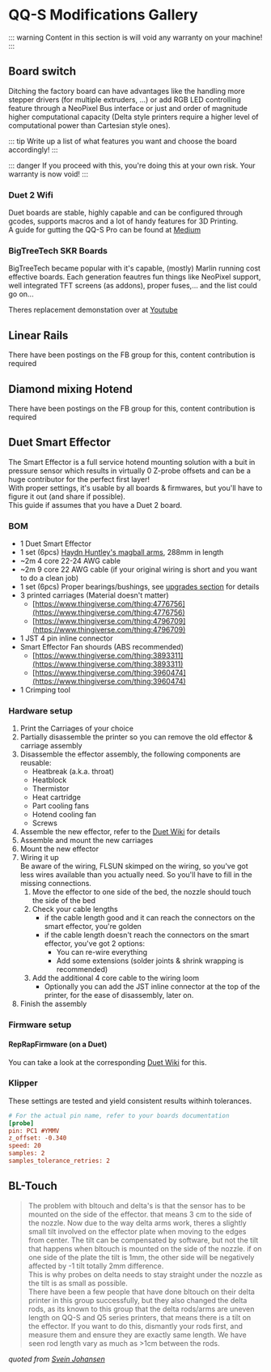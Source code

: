 # QQ-S Modifications Gallery

::: warning
Content in this section is will void any warranty on your machine!
:::

## Board switch

Ditching the factory board can have advantages like the handling more stepper drivers (for multiple extruders, ...) or add RGB LED controlling feature through a NeoPixel Bus interface or just and order of magnitude higher computational capacity (Delta style printers require a higher level of computational power than Cartesian style ones).

::: tip
Write up a list of what features you want and choose the board accordingly!
:::

::: danger
If you proceed with this, you're doing this at your own risk. Your warranty is now void!
:::

### Duet 2 Wifi <Badge text="challenging"/>

Duet boards are stable, highly capable and can be configured through gcodes, supports macros and a lot of handy features for 3D Printing.  
A guide for gutting the QQ-S Pro can be found at [Medium](https://meki.medium.com/flsun-qq-s-and-duet-2-wifi-91b9c5419668)

### BigTreeTech SKR Boards <Badge text="not so hard"/>

BigTreeTech became popular with it's capable, (mostly) Marlin running cost effective boards. Each generation feautres fun things like NeoPixel support, well integrated TFT screens (as addons), proper fuses,... and the list could go on...

Theres replacement demonstation over at [Youtube](https://www.youtube.com/watch?v=lo4q7uVZlwU&ab_channel=EEtransmit)

## Linear Rails

There have been postings on the FB group for this, content contribution is required

## Diamond mixing Hotend

There have been postings on the FB group for this, content contribution is required

## Duet Smart Effector

The Smart Effector is a full service hotend mounting solution with a buit in pressure sensor which results in virtually 0 Z-probe offsets and can be a huge contributor for the perfect first layer!  
With proper settings, it's usable by all boards & firmwares, but you'll have to figure it out (and share if possible).  
This guide if assumes that you have a Duet 2 board.

### BOM
 - 1 Duet Smart Effector
 - 1 set (6pcs) [Haydn Huntley's magball arms](https://www.magballarms.com/), 288mm in length
 - ~2m 4 core 22-24 AWG cable
 - ~2m 9 core 22 AWG cable (if your original wiring is short and you want to do a clean job)
 - 1 set (6pcs) Proper bearings/bushings, see [upgrades section](/guide/upgrades.md#from-bushings-to-bearings) for details
 - 3 printed carriages (Material doesn't matter)
   - [https://www.thingiverse.com/thing:4776756](https://www.thingiverse.com/thing:4776756)
   - [https://www.thingiverse.com/thing:4796709](https://www.thingiverse.com/thing:4796709)
 - 1 JST 4 pin inline connector <Badge text="recommended"/>
 - Smart Effector Fan shourds (ABS recommended)
   - [https://www.thingiverse.com/thing:3893311](https://www.thingiverse.com/thing:3893311)
   - [https://www.thingiverse.com/thing:3960474](https://www.thingiverse.com/thing:3960474)
 - 1 Crimping tool

### Hardware setup
 1. Print the Carriages of your choice
 2. Partially disassemble the printer so you can remove the old effector & carriage assembly
 3. Disassemble the effector assembly, the following components are reusable:
    - Heatbreak (a.k.a. throat)
    - Heatblock
    - Thermistor
    - Heat cartridge
    - Part cooling fans
    - Hotend cooling fan
    - Screws
 4. Assemble the new effector, refer to the [Duet Wiki](https://duet3d.dozuki.com/Wiki/Smart_effector_and_carriage_adapters_for_delta_printer#Section_Effector_and_hot_end) for details
 5. Assemble and mount the new carriages
 6. Mount the new effector
 7. Wiring it up  
   Be aware of the wiring, FLSUN skimped on the wiring, so you've got less wires available than you actually need. So you'll have to fill in the missing connections.
    1. Move the effector to one side of the bed, the nozzle should touch the side of the bed
    2. Check your cable lengths  
       - if the cable length good and it can reach the connectors on the smart effector, you're golden
       - if the cable length doesn't reach the connectors on the smart effector, you've got 2 options:
         - You can re-wire everything
         - Add some extensions (solder joints & shrink wrapping is recommended)
    3. Add the additional 4 core cable to the wiring loom
        * Optionally you can add the JST inline connector at the top of the printer, for the ease of disassembly, later on.
 8. Finish the assembly

### Firmware setup

#### RepRapFirmware (on a Duet)
You can take a look at the corresponding [Duet Wiki](https://duet3d.dozuki.com/Wiki/Smart_effector_and_carriage_adapters_for_delta_printer#Section_Commissioning) for this.

### Klipper
These settings are tested and yield consistent results withinh tolerances.

```cfg
# For the actual pin name, refer to your boards documentation
[probe]
pin: PC1 #YMMV
z_offset: -0.340
speed: 20
samples: 2
samples_tolerance_retries: 2
```

## BL-Touch

> The problem with bltouch and delta's is that the sensor has to be mounted on the side of the effector. that means 3 cm to the side of the nozzle. Now due to the way delta arms work, theres a slightly small tilt involved on the effector plate when moving to the edges from center. The tilt can be compensated by software, but not the tilt that happens when bltouch is mounted on the side of the nozzle. if on one side of the plate the tilt is 1mm, the other side will be negatively affected by -1 tilt totally 2mm difference.  
This is why probes on delta needs to stay straight under the nozzle as the tilt is as small as possible.  
There have been a few people that have done bltouch on their delta printer in this group successfully, but they also changed the delta rods, as its known to this group that the delta rods/arms are uneven length on QQ-S and Q5 series printers, that means there is a tilt on the effector. If you want to do this, dismantly your rods first, and measure them and ensure they are exactly same length. We have seen rod length vary as much as >1cm between the rods.

_quoted from [Svein Johansen](https://www.facebook.com/groups/120961628750040/permalink/923069171872611/?comment_id=923084911871037)_